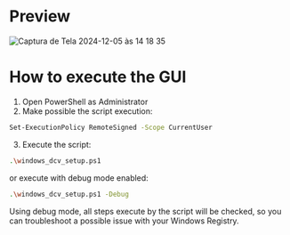 # Preview
![Captura de Tela 2024-12-05 às 14 18 35](https://github.com/user-attachments/assets/12b0980c-e202-4016-8a8e-535c2f0545a9)

# How to execute the GUI

1. Open PowerShell as Administrator
2. Make possible the script execution:
```bash
Set-ExecutionPolicy RemoteSigned -Scope CurrentUser
```
3. Execute the script:
```bash
.\windows_dcv_setup.ps1
```
or execute with debug mode enabled:
```bash
.\windows_dcv_setup.ps1 -Debug
```

Using debug mode, all steps execute by the script will be checked, so you can troubleshoot a possible issue with your Windows Registry.
